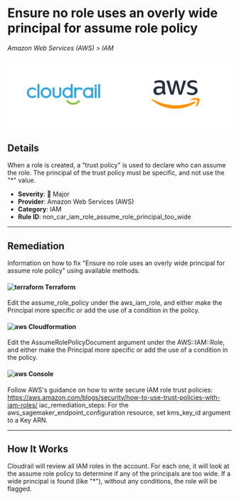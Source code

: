 # Ensure no role uses an overly wide principal for assume role policy

*Amazon Web Services (AWS) > IAM*

![Cloudrail and Amazon Web Services (AWS) logos](../images/cloudrail_aws.png)

## Details
When a role is created, a "trust policy" is used to declare who can assume the role. The principal of the trust policy must be specific, and not use the "*" value.

- **Severity**: 🔴 Major
- **Provider**: Amazon Web Services (AWS)
- **Category**: IAM
- **Rule ID**: non_car_iam_role_assume_role_principal_too_wide

---

## Remediation
Information on how to fix "Ensure no role uses an overly wide principal for assume role policy" using available methods.


####  <img src="../_media/emojis/terraform.png" alt="terraform" width="20"/>  Terraform
Edit the assume_role_policy under the aws_iam_role, and either make the Principal more specific or add the use of a condition in the policy.








#### <img src="../_media/emojis/aws.png" alt="aws" width="20"/> Cloudformation
Edit the AssumeRolePolicyDocument argument under the AWS::IAM::Role, and either make the Principal more specific or add the use of a condition in the policy.



####  <img src="../_media/emojis/aws.png" alt="aws" width="20"/> Console
Follow AWS's guidance on how to write secure IAM role trust policies: <https://aws.amazon.com/blogs/security/how-to-use-trust-policies-with-iam-roles/> iac_remediation_steps: For the aws_sagemaker_endpoint_configuration resource, set kms_key_id argument to a Key ARN.




---

## How It Works
Cloudrail will review all IAM roles in the account. For each one, it will look at the assume role policy to determine if any of the principals are too wide. If a wide principal is found (like "*"), without any conditions, the role will be flagged.